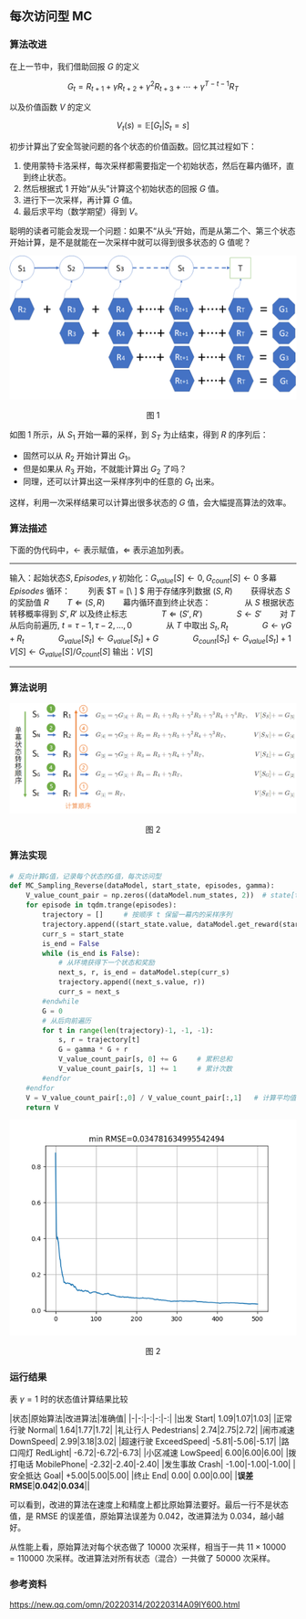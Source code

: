 
## 每次访问型 MC




### 算法改进

在上一节中，我们借助回报 $G$ 的定义

$$
G_t = R_{t+1}+\gamma R_{t+2}+\gamma^2 R_{t+3}+ \cdots +\gamma^{T-t-1} R_{T}  \tag{1}
$$

以及价值函数 $V$ 的定义

$$
V_t(s) = \mathbb E [G_t | S_t = s]
\tag{2}
$$

初步计算出了安全驾驶问题的各个状态的价值函数。回忆其过程如下：

1. 使用蒙特卡洛采样，每次采样都需要指定一个初始状态，然后在幕内循环，直到终止状态。
2. 然后根据式 1 开始“从头”计算这个初始状态的回报 $G$ 值。
3. 进行下一次采样，再计算 $G$ 值。
4. 最后求平均（数学期望）得到 $V$。

聪明的读者可能会发现一个问题：如果不“从头”开始，而是从第二个、第三个状态开始计算，是不是就能在一次采样中就可以得到很多状态的 G 值呢？

<center>
<img src="./img/MC-1.png">

图 1 
</center>

如图 1 所示，从 $S_1$ 开始一幕的采样，到 $S_T$ 为止结束，得到 $R$ 的序列后：
- 固然可以从 $R_2$ 开始计算出 $G_1$。
- 但是如果从 $R_3$ 开始，不就能计算出 $G_2$ 了吗？
- 同理，还可以计算出这一采样序列中的任意的 $G_t$ 出来。

这样，利用一次采样结果可以计算出很多状态的 $G$ 值，会大幅提高算法的效率。


### 算法描述

下面的伪代码中，$\leftarrow$ 表示赋值，$\Leftarrow$ 表示追加列表。

---

输入：起始状态$S,Episodes,\gamma$
初始化：$G_{value}[S] \leftarrow 0, G_{count}[S] \leftarrow 0$
多幕 $Episodes$ 循环：
　　列表 $T = [\ ] $ 用于存储序列数据 $(S,R)$
　　获得状态 $S$ 的奖励值 $R$
　　$T \Leftarrow (S,R)$
　　幕内循环直到终止状态：
　　　　从 $S$ 根据状态转移概率得到 $S',R'$ 以及终止标志
　　　　$T \Leftarrow (S',R')$
　　　　$S \leftarrow S'$
　　对 $T$ 从后向前遍历, $t=\tau-1,\tau-2,...,0$
　　　　从 $T$ 中取出 $S_t,R_t$
　　　　$G \leftarrow \gamma G+R_t$
　　　　$G_{value}[S_t] \leftarrow G_{value}[S_t]+G$
　　　　$G_{count}[S_t] \leftarrow G_{value}[S_t]+1$
$V[S] \leftarrow G_{value}[S] / G_{count}[S]$
输出：$V[S]$

---

### 算法说明

<center>
<img src="./img/MC-2.png">

图 2
</center>


### 算法实现

```Python
# 反向计算G值，记录每个状态的G值，每次访问型
def MC_Sampling_Reverse(dataModel, start_state, episodes, gamma):
    V_value_count_pair = np.zeros((dataModel.num_states, 2))  # state[total value, count of g]
    for episode in tqdm.trange(episodes):
        trajectory = []     # 按顺序 t 保留一幕内的采样序列
        trajectory.append((start_state.value, dataModel.get_reward(start_state)))
        curr_s = start_state
        is_end = False
        while (is_end is False):
            # 从环境获得下一个状态和奖励
            next_s, r, is_end = dataModel.step(curr_s)
            trajectory.append((next_s.value, r))
            curr_s = next_s
        #endwhile
        G = 0
        # 从后向前遍历
        for t in range(len(trajectory)-1, -1, -1):
            s, r = trajectory[t]
            G = gamma * G + r
            V_value_count_pair[s, 0] += G     # 累积总和
            V_value_count_pair[s, 1] += 1     # 累计次数
        #endfor
    #endfor
    V = V_value_count_pair[:,0] / V_value_count_pair[:,1]   # 计算平均值
    return V
```



<center>
<img src="./img/MC-2-RMSE.png">

图 2
</center>

### 运行结果

表   $\gamma=1$ 时的状态值计算结果比较

|状态|原始算法|改进算法|准确值|
|-|-:|-:|-:|-:|
|出发 Start|           1.09|1.07|1.03|
|正常行驶 Normal|      1.64|1.77|1.72|
|礼让行人 Pedestrians| 2.74|2.75|2.72|
|闹市减速 DownSpeed|   2.99|3.18|3.02|
|超速行驶 ExceedSpeed| -5.81|-5.06|-5.17|
|路口闯灯 RedLight|    -6.72|-6.72|-6.73|
|小区减速 LowSpeed|     6.00|6.00|6.00|
|拨打电话 MobilePhone| -2.32|-2.40|-2.40|
|发生事故 Crash|       -1.00|-1.00|-1.00|
|安全抵达 Goal|        +5.00|5.00|5.00|
|终止 End|              0.00| 0.00|0.00|
|**误差 RMSE**|**0.042**|**0.034**||

可以看到，改进的算法在速度上和精度上都比原始算法要好。最后一行不是状态值，是 RMSE 的误差值，原始算法误差为 0.042，改进算法为 0.034，越小越好。

从性能上看，原始算法对每个状态做了 10000 次采样，相当于一共 $11 \times 10000=110000$ 次采样。改进算法对所有状态（混合）一共做了 50000 次采样。



### 参考资料

https://new.qq.com/omn/20220314/20220314A09IY600.html